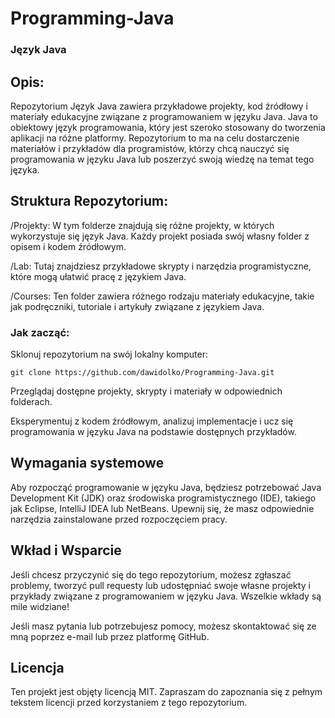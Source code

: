 # Programming-Java

### **Język Java**

## **Opis:**
Repozytorium Język Java zawiera przykładowe projekty, kod źródłowy i materiały edukacyjne związane z programowaniem w języku Java. Java to obiektowy język programowania, który jest szeroko stosowany do tworzenia aplikacji na różne platformy. Repozytorium to ma na celu dostarczenie materiałów i przykładów dla programistów, którzy chcą nauczyć się programowania w języku Java lub poszerzyć swoją wiedzę na temat tego języka.

## **Struktura Repozytorium:**
/Projekty: W tym folderze znajdują się różne projekty, w których wykorzystuje się język Java. Każdy projekt posiada swój własny folder z opisem i kodem źródłowym.

/Lab: Tutaj znajdziesz przykładowe skrypty i narzędzia programistyczne, które mogą ułatwić pracę z językiem Java.

/Courses: Ten folder zawiera różnego rodzaju materiały edukacyjne, takie jak podręczniki, tutoriale i artykuły związane z językiem Java.

### **Jak zacząć:**
Sklonuj repozytorium na swój lokalny komputer:
```
git clone https://github.com/dawidolko/Programming-Java.git
```
Przeglądaj dostępne projekty, skrypty i materiały w odpowiednich folderach.

Eksperymentuj z kodem źródłowym, analizuj implementacje i ucz się programowania w języku Java na podstawie dostępnych przykładów.

## **Wymagania systemowe**
Aby rozpocząć programowanie w języku Java, będziesz potrzebować Java Development Kit (JDK) oraz środowiska programistycznego (IDE), takiego jak Eclipse, IntelliJ IDEA lub NetBeans. Upewnij się, że masz odpowiednie narzędzia zainstalowane przed rozpoczęciem pracy.

## **Wkład i Wsparcie**
Jeśli chcesz przyczynić się do tego repozytorium, możesz zgłaszać problemy, tworzyć pull requesty lub udostępniać swoje własne projekty i przykłady związane z programowaniem w języku Java. Wszelkie wkłady są mile widziane!

Jeśli masz pytania lub potrzebujesz pomocy, możesz skontaktować się ze mną poprzez e-mail lub przez platformę GitHub.

## **Licencja**
Ten projekt jest objęty licencją MIT. Zapraszam do zapoznania się z pełnym tekstem licencji przed korzystaniem z tego repozytorium.
